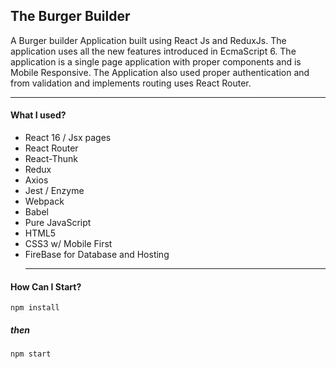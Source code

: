 <h2>The Burger Builder</h2>
A Burger builder Application built using React Js and ReduxJs. The application uses all the new features introduced in EcmaScript 6. The application is a single page application with proper components and is Mobile Responsive. The Application also used proper authentication and from validation and implements routing uses React Router.
<hr>
<h4>What I used?</h4>
<ul>
  <li>React 16 / Jsx pages</li>
  <li>React Router</li>
  <li>React-Thunk</li>
<li>Redux</li>
<li>Axios</li>
<li>Jest / Enzyme</li>
<li>Webpack</li>
<li>Babel</li>
<li>Pure JavaScript</li>
<li>HTML5</li>
<li>CSS3 w/ Mobile First</li>
<li>FireBase for Database and Hosting</li><hr>
</ul>
<h4>How Can I Start?</h4>
<code>npm install</code>
<h5>then</h5>

<code>npm start</code>
